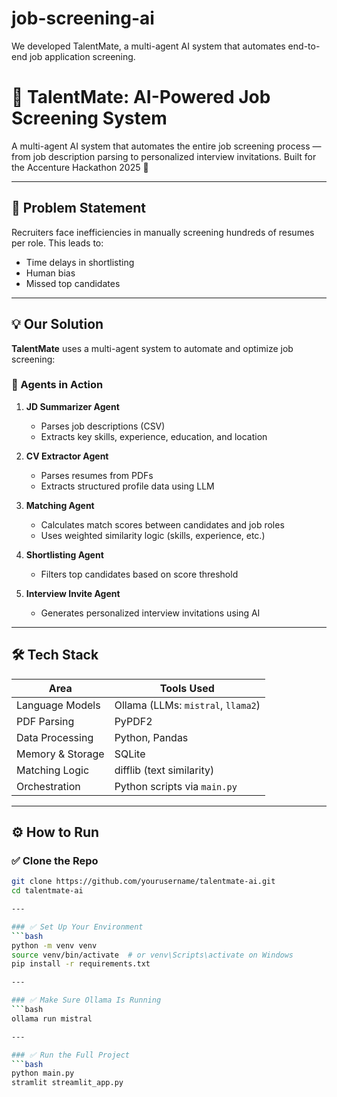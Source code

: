 # job-screening-ai
We developed TalentMate, a multi-agent AI system that automates end-to-end job application screening.

# 🧠 TalentMate: AI-Powered Job Screening System

A multi-agent AI system that automates the entire job screening process — from job description parsing to personalized interview invitations. Built for the Accenture Hackathon 2025 🚀

---

## 📌 Problem Statement

Recruiters face inefficiencies in manually screening hundreds of resumes per role. This leads to:
- Time delays in shortlisting
- Human bias
- Missed top candidates

---

## 💡 Our Solution

**TalentMate** uses a multi-agent system to automate and optimize job screening:

### 🧩 Agents in Action
1. **JD Summarizer Agent**
   - Parses job descriptions (CSV)
   - Extracts key skills, experience, education, and location

2. **CV Extractor Agent**
   - Parses resumes from PDFs
   - Extracts structured profile data using LLM

3. **Matching Agent**
   - Calculates match scores between candidates and job roles
   - Uses weighted similarity logic (skills, experience, etc.)

4. **Shortlisting Agent**
   - Filters top candidates based on score threshold

5. **Interview Invite Agent**
   - Generates personalized interview invitations using AI

---

## 🛠️ Tech Stack

| Area               | Tools Used                           |
|--------------------|--------------------------------------|
| Language Models     | Ollama (LLMs: `mistral`, `llama2`)   |
| PDF Parsing         | PyPDF2                               |
| Data Processing     | Python, Pandas                       |
| Memory & Storage    | SQLite                               |
| Matching Logic      | difflib (text similarity)            |
| Orchestration       | Python scripts via `main.py`         |

---

## ⚙️ How to Run

### ✅ Clone the Repo

```bash
git clone https://github.com/yourusername/talentmate-ai.git
cd talentmate-ai

---

### ✅ Set Up Your Environment
```bash
python -m venv venv
source venv/bin/activate  # or venv\Scripts\activate on Windows
pip install -r requirements.txt

---

### ✅ Make Sure Ollama Is Running
```bash
ollama run mistral

---

### ✅ Run the Full Project
```bash
python main.py
stramlit streamlit_app.py



